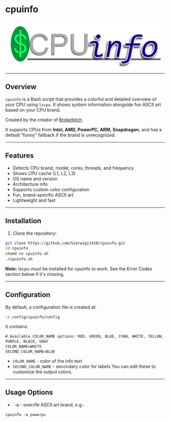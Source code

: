# cpuinfo

![logo](photos/CPUinfo-logo.png)

---

## Overview
`cpuinfo` is a Bash script that provides a colorful and detailed overview of your CPU using `lscpu`. It shows system information alongside fun ASCII art based on your CPU brand.  

Created by the creator of [Brokefetch](https://github.com/Szerwigi1410/brokefetch).

It supports CPUs from **Intel, AMD, PowerPC, ARM, Snapdragon**, and has a default “funny” fallback if the brand is unrecognized.

---

## Features
- Detects CPU brand, model, cores, threads, and frequency
- Shows CPU cache (L1, L2, L3)
- OS name and version
- Architecture info
- Supports custom color configuration
- Fun, brand-specific ASCII art
- Lightweight and fast

---

## Installation

1. Clone the repository:

```bash
git clone https://github.com/Szerwigi1410/cpuinfo.git
cd cpuinfo
chomd +x cpuinfo.sh
./cpuinfo.sh
```
**Note:** lscpu must be installed for cpuinfo to work. See the Error Codes section below if it's missing.

---

## Configuration
By default, a configuration file is created at:
```
~/.config/cpuinfo/config
```
it contains:
```
# Available COLOR_NAME options: RED, GREEN, BLUE, CYAN, WHITE, YELLOW, PURPLE, BLACK, GRAY
COLOR_NAME=WHITE
SECOND_COLOR_NAME=BLUE
```
- `COLOR_NAME` - color of the info text
- `SECOND_COLOR_NAME` - secondary color for labels
You can edit these to customize the output colors.

---

## Usage Options
- `-a <cpu brand name here> - overrife ASCII art brand, e.g.:
```
cpuinfo -a powerpc
```